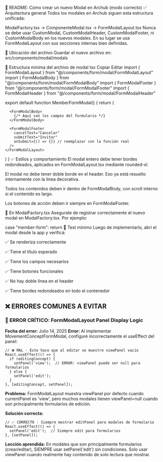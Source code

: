 🧩 README: Cómo crear un nuevo Modal en Archub (modo correcto)
✅ Arquitectura general
Todos los modales en Archub siguen esta estructura unificada:

ModalFactory.tsx → ComponenteModal.tsx → FormModalLayout.tsx
Nunca se debe usar CustomModal, CustomModalHeader, CustomModalFooter, ni CustomModalBody en los nuevos modales.
En su lugar se usa FormModalLayout con sus secciones internas bien definidas.

📁 Ubicación del archivo
Guardar el nuevo archivo en: src/components/modal/modals

🧱 Estructura mínima del archivo de modal
tsx
Copiar
Editar
import { FormModalLayout } from "@/components/form/modal/FormModalLayout"
import { FormModalBody } from "@/components/form/modal/FormModalBody"
import { FormModalFooter } from "@/components/form/modal/FormModalFooter"
import { FormModalHeader } from "@/components/form/modal/FormModalHeader"

export default function MemberFormModal() {
  return (
    <FormModalLayout>
      <FormModalHeader title="Invitar Miembro" />

      <FormModalBody>
        {/* Aquí van los campos del formulario */}
      </FormModalBody>

      <FormModalFooter
        cancelText="Cancelar"
        submitText="Invitar"
        onSubmit={() => {}} // reemplazar con la función real
      />
    </FormModalLayout>
  )
}
✅ Estilos y comportamiento
El modal entero debe tener bordes redondeados, aplicados en FormModalLayout.tsx mediante rounded-xl.

El modal no debe tener doble borde en el header. Eso ya está resuelto internamente con la línea decorativa.

Todos los contenidos deben ir dentro de FormModalBody, con scroll interno si el contenido es largo.

Los botones de acción deben ir siempre en FormModalFooter.

🔁 En ModalFactory.tsx
Asegurate de registrar correctamente el nuevo modal en ModalFactory.tsx. Por ejemplo:

case "member-form":
  return <MemberFormModal />
🧪 Test mínimo
Luego de implementarlo, abrí el modal desde la app y verificá:

✅ Se renderiza correctamente

✅ Tiene el título esperado

✅ Tiene los campos necesarios

✅ Tiene botones funcionales

✅ No hay doble línea en el header

✅ Tiene bordes redondeados en todo el contenedor

## ❌ ERRORES COMUNES A EVITAR

### 🚨 ERROR CRÍTICO: FormModalLayout Panel Display Logic
**Fecha del error:** Julio 14, 2025
**Error:** Al implementar MovementConceptFormModal, configuré incorrectamente el useEffect del panel:
```tsx
// ❌ MAL - Esto hace que al editar se muestre viewPanel vacío
React.useEffect(() => {
  if (editingConcept) {
    setPanel('view');  // ERROR: viewPanel puede ser null para formularios
  } else {
    setPanel('edit');
  }
}, [editingConcept, setPanel]);
```

**Problema:** FormModalLayout muestra viewPanel por defecto cuando currentPanel es 'view', pero muchos modales tienen viewPanel=null cuando son principalmente formularios de edición.

**Solución correcta:**
```tsx
// ✅ CORRECTO - Siempre mostrar editPanel para modales de formulario
React.useEffect(() => {
  setPanel('edit');  // Siempre edit para formularios
}, [setPanel]);
```

**Lección aprendida:** En modales que son principalmente formularios (crear/editar), SIEMPRE usar setPanel('edit') sin condiciones. Solo usar viewPanel cuando realmente hay contenido de solo lectura que mostrar.